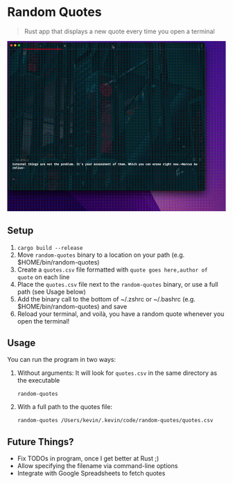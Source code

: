 # Random Quotes

> Rust app that displays a new quote every time you open a terminal

![Random Quotes in Action!](/screenshot.gif?raw=true "Random Quotes in Action!")

## Setup

1. `cargo build --release`
2. Move `random-quotes` binary to a location on your path (e.g. $HOME/bin/random-quotes)
3. Create a `quotes.csv` file formatted with `quote goes here,author of quote` on each line
4. Place the `quotes.csv` file next to the `random-quotes` binary, or use a full path (see Usage below)
5. Add the binary call to the bottom of ~/.zshrc or ~/.bashrc (e.g. $HOME/bin/random-quotes) and save
6. Reload your terminal, and voilà, you have a random quote whenever you open the terminal!

## Usage

You can run the program in two ways:

1. Without arguments: It will look for `quotes.csv` in the same directory as the executable
   ```
   random-quotes
   ```

2. With a full path to the quotes file:
   ```
   random-quotes /Users/kevin/.kevin/code/random-quotes/quotes.csv
   ```

## Future Things?

* Fix TODOs in program, once I get better at Rust ;)
* Allow specifying the filename via command-line options
* Integrate with Google Spreadsheets to fetch quotes

